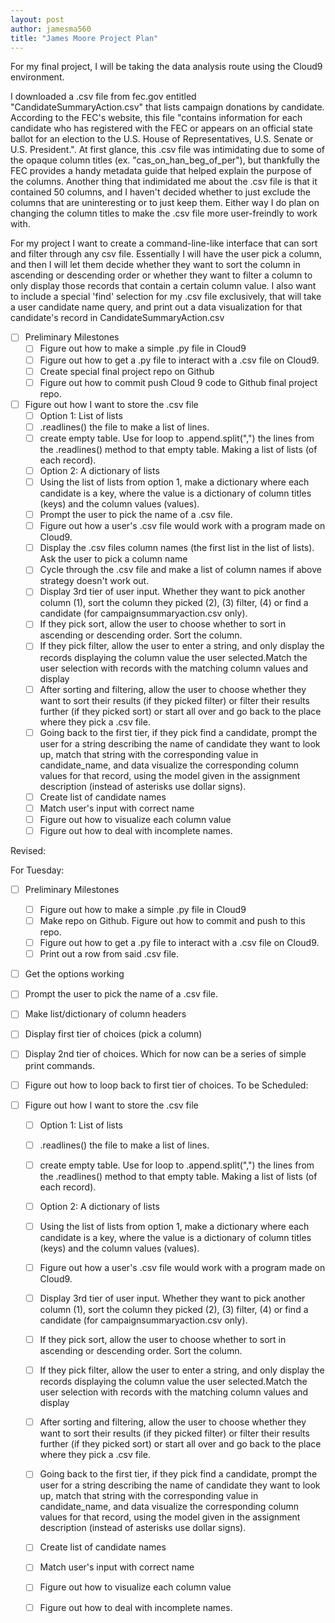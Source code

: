 ```yaml
---
layout: post
author: jamesma560
title: "James Moore Project Plan"
---
```



For my final project, I will be taking the data analysis route using the Cloud9 environment.

I downloaded a .csv file from fec.gov entitled "CandidateSummaryAction.csv" that lists campaign donations by candidate. According 
to the FEC's website, this file "contains information for each candidate who has registered with the FEC or appears on an official
state ballot for an election to the U.S. House of Representatives, U.S. Senate or U.S. President.". At first glance, this .csv file
was intimidating due to some of the opaque column titles (ex. "cas_on_han_beg_of_per"), but thankfully the FEC provides a handy
metadata guide that helped explain the purpose of the columns. Another thing that indimidated me about the .csv file is that it contained
50 columns, and I haven't decided whether to just exclude the columns that are uninteresting or to just keep them. Either way
I do plan on changing the column titles to make the .csv file more user-freindly to work with.

For my project I want to create a command-line-like interface that can sort and filter through any csv file. Essentially I will have the 
user pick a column, and then I will let them decide whether they want to sort the column in ascending or descending order or whether they 
want to filter a column to only display those records that contain a certain column value. I also want to include a special 'find' selection
for my .csv file exclusively, that will take a user candidate name query, and print out a data visualization for that candidate's record
in CandidateSummaryAction.csv

- [ ] Preliminary Milestones
  - [ ] Figure out how to make a simple .py file in Cloud9
  - [ ] Figure out how to get a .py file to interact with a .csv file on Cloud9.
  - [ ] Create special final project repo on Github
  - [ ] Figure out how to commit push Cloud 9 code to Github final project repo.
- [ ] Figure out how I want to store the .csv file
  - [ ] Option 1: List of lists
  - [ ] .readlines() the file to make a list of lines. 
  - [ ] create empty table. Use for loop to .append.split(",") the lines from the .readlines() method to that empty table. Making
    a list of lists (of each record). 
  - [ ] Option 2: A dictionary of lists
  - [ ] Using the list of lists from option 1, make a dictionary where each candidate is a key, where the value is a dictionary of column 
    titles (keys) and the column values (values). 
  - [ ] Prompt the user to pick the name of a .csv file.
  - [ ] Figure out how a user's .csv file would work with a program made on Cloud9.
  - [ ] Display the .csv files column names (the first list in the list of lists). Ask the user to pick a column name
  - [ ] Cycle through the .csv file and make a list of column names if above strategy doesn't work out.
  - [ ] Display 3rd tier of user input. Whether they want to pick another column (1), sort the column they picked (2), (3) filter, (4) or 
  find a candidate (for campaignsummaryaction.csv only). 
  - [ ] If they pick sort, allow the user to choose whether to sort in ascending or descending order. Sort the column.
  - [ ] If they pick filter, allow the user to enter a string, and only display the records displaying the column value the user 
    selected.Match the user selection with records with the matching column values and display
  - [ ] After sorting and filtering, allow the user to choose whether they want to sort their results (if they picked filter) or 
    filter their results further (if they picked sort) or start all over and go back to the place where they pick a .csv file.
  - [ ] Going back to the first tier, if they pick find a candidate, prompt the user for a string describing the name of candidate
    they want to look up, match that string with the corresponding value in candidate_name, and data visualize the corresponding column
    values for that record, using the model given in the assignment description (instead of asterisks use dollar signs).
  - [ ] Create list of candidate names
  - [ ] Match user's input with correct name
  - [ ] Figure out how to visualize each column value
  - [ ] Figure out how to deal with incomplete names. 
  
Revised:

For Tuesday: 

- [ ] Preliminary Milestones
  - [ ] Figure out how to make a simple .py file in Cloud9
  - [ ] Make repo on Github. Figure out how to commit and push to this repo. 
  - [ ] Figure out how to get a .py file to interact with a .csv file on Cloud9.
   - [ ] Print out a row from said .csv file. 
 - [ ] Get the options working
 - [ ] Prompt the user to pick the name of a .csv file.
  - [ ] Make list/dictionary of column headers
  -  [ ] Display first tier of choices (pick a column)
  -  [ ] Display 2nd tier of choices. Which for now can be a series of simple print commands.
  -  [ ] Figure out how to loop back to first tier of choices.
To be Scheduled: 

- [ ] Figure out how I want to store the .csv file
  - [ ] Option 1: List of lists
  - [ ] .readlines() the file to make a list of lines. 
  - [ ] create empty table. Use for loop to .append.split(",") the lines from the .readlines() method to that empty table. Making
    a list of lists (of each record). 
  - [ ] Option 2: A dictionary of lists
  - [ ] Using the list of lists from option 1, make a dictionary where each candidate is a key, where the value is a dictionary of column 
    titles (keys) and the column values (values). 

  - [ ] Figure out how a user's .csv file would work with a program made on Cloud9.

  - [ ] Display 3rd tier of user input. Whether they want to pick another column (1), sort the column they picked (2), (3) filter, (4) or 
  find a candidate (for campaignsummaryaction.csv only). 
  - [ ] If they pick sort, allow the user to choose whether to sort in ascending or descending order. Sort the column.
  - [ ] If they pick filter, allow the user to enter a string, and only display the records displaying the column value the user 
    selected.Match the user selection with records with the matching column values and display
  - [ ] After sorting and filtering, allow the user to choose whether they want to sort their results (if they picked filter) or 
    filter their results further (if they picked sort) or start all over and go back to the place where they pick a .csv file.
  - [ ] Going back to the first tier, if they pick find a candidate, prompt the user for a string describing the name of candidate
    they want to look up, match that string with the corresponding value in candidate_name, and data visualize the corresponding column
    values for that record, using the model given in the assignment description (instead of asterisks use dollar signs).
  - [ ] Create list of candidate names
  - [ ] Match user's input with correct name
  - [ ] Figure out how to visualize each column value
  - [ ] Figure out how to deal with incomplete names.



  
